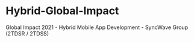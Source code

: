 # Hybrid-Global-Impact
Global Impact 2021 - Hybrid Mobile App Development - SyncWave Group (2TDSR / 2TDSS)
